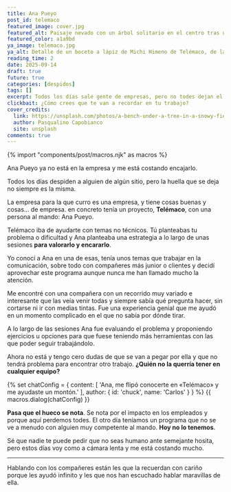 ```yaml
---
title: Ana Pueyo
post_id: telemaco
featured_image: cover.jpg
featured_alt: Paisaje nevado con un árbol solitario en el centro tras un banco vacío.
featured_color: a1a9bd
ya_image: telemaco.jpg
ya_alt: Detalle de un boceto a lápiz de Michi Himeno de Telémaco, de la serie Ulises31.
reading_time: 2
date: 2025-09-14
draft: true
future: true
categories: [despidos]
tags: []
excerpt: Todos los días sale gente de empresas, pero no todes dejan el mismo vacío que ha dejado Ana Pueyo.
clickbait: ¿Cómo crees que te van a recordar en tu trabajo?
cover_credits:
  link: https://unsplash.com/photos/a-bench-under-a-tree-in-a-snowy-field-hBgh1-3zKeQ?utm_content=creditCopyText&utm_medium=referral&utm_source=unsplash
  author: Pasqualino Capobianco
  site: unsplash
comments: true
---
```

{% import "components/post/macros.njk" as macros %}

Ana Pueyo ya no está en la empresa y me está costando encajarlo.

Todos los días despiden a alguien de algún sitio, pero la huella que se deja no siempre es la misma.

La empresa para la que curro es una empresa, y tiene cosas buenas y cosas... de empresa. en concreto tenía un proyecto, **Telémaco**, con una persona al mando: Ana Pueyo.

Telémaco iba de ayudarte con temas no técnicos. Tú planteabas tu problema o dificultad y Ana planteaba una estrategia a lo largo de unas sesiones **para valorarlo y encararlo**.

Yo conocí a Ana en una de esas, tenía unos temas que trabajar en la comunicación, sobre todo con compañeres más junior o clientes y decidí aprovechar este programa aunque nunca me han llamado mucho la atención.

Me encontré con una compañera con un recorrido muy variado e interesante que las veía venir todas y siempre sabía qué pregunta hacer, sin cortarse ni ir con medias tintas. Fue una experiencia genial que me ayudó en un momento complicado en el que no sabía por dónde tirar.

A lo largo de las sesiones Ana fue evaluando el problema y proponiendo ejercicios u opciones para que fuese teniendo más herramientas con las que poder seguir trabajándolo.

Ahora no está y tengo cero dudas de que se van a pegar por ella y que no tendrá problema para encontrar otro trabajo. **¿Quién no la querría tener en cualquier equipo?**

{% set chatConfig = {
  content: [
    'Ana, me flipó conocerte en «Telémaco» y me ayudaste un montón.'
  ],
  author: {
    id: 'chuck',
    name: 'Carlos'
  }
} %}
{{ macros.dialog(chatConfig) }}

**Pasa que el hueco se nota**. Se nota por el impacto en los empleados y porque aquí perdemos todes. El otro día teníamos un programa que no se ve a menudo con alguien muy competente al mando. **Hoy no lo tenemos**.

Sé que nadie te puede pedir que no seas humano ante semejante hosita, pero estos días voy como a cámara lenta y me está costando mucho.

---

Hablando con los compañeres están les que la recuerdan con cariño porque les ayudó infinito y les que nos han escuchado hablar maravillas de ella.
